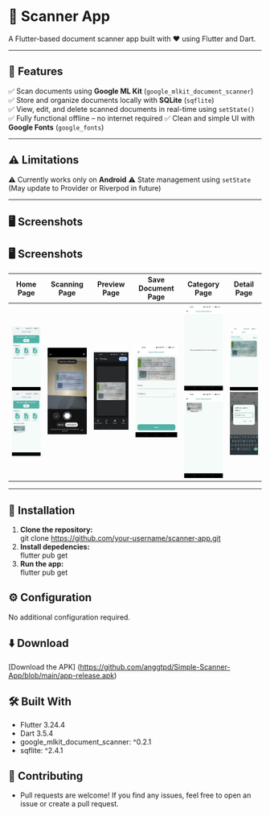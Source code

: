 # 📄 Scanner App  
A Flutter-based document scanner app built with ❤️ using Flutter and Dart.  

---

## 🚀 Features  
✅ Scan documents using **Google ML Kit** (`google_mlkit_document_scanner`)  
✅ Store and organize documents locally with **SQLite** (`sqflite`)  
✅ View, edit, and delete scanned documents in real-time using `setState()`  
✅ Fully functional offline – no internet required 
✅ Clean and simple UI with **Google Fonts** (`google_fonts`)  
 

---

## ⚠️ Limitations  
⚠️ Currently works only on **Android** 
⚠️ State management using `setState` (May update to Provider or Riverpod in future)  

---

## 🖥️ Screenshots  
## 🖥️ Screenshots  
| Home Page | Scanning Page | Preview Page | Save Document Page | Category Page | Detail Page |  
|-----------|---------------|--------------|--------------------|---------------|-------------|
| <div align="center"><img src="screenshots/home_page.jpeg" width="150"><br><img src="screenshots/home_page(2).jpeg" width="150"></div> | <div align="center"><img src="screenshots/scanning_document.jpeg" width="150"></div> | <div align="center"><img src="screenshots/preview_document.jpeg" width="150"></div> | <div align="center"><img src="screenshots/save_document_page.jpeg" width="150"></div> | <div align="center"><img src="screenshots/empty_category.jpeg" width="150"><br><img src="screenshots/card_category.jpeg" width="150"></div> | <div align="center"><img src="screenshots/detail_page.jpeg" width="150"><br><img src="screenshots/edit_document_dialog.jpeg" width="150"></div> |


---

## 📲 Installation  
1. **Clone the repository:**  
git clone https://github.com/your-username/scanner-app.git
2. **Install depedencies:**  
flutter pub get
2. **Run the app:**  
flutter pub get

## ⚙️ Configuration 
No additional configuration required.

## ⬇️ Download
[Download the APK]
(https://github.com/anggtpd/Simple-Scanner-App/blob/main/app-release.apk)

## 🛠️ Built With
- Flutter 3.24.4
- Dart 3.5.4
- google_mlkit_document_scanner: ^0.2.1
- sqflite: ^2.4.1

## 🌟 Contributing
- Pull requests are welcome! If you find any issues, feel free to open an issue or create a pull request.